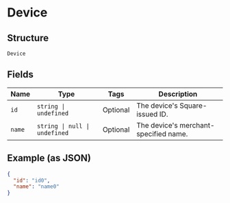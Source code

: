 
# Device

## Structure

`Device`

## Fields

| Name | Type | Tags | Description |
|  --- | --- | --- | --- |
| `id` | `string \| undefined` | Optional | The device's Square-issued ID. |
| `name` | `string \| null \| undefined` | Optional | The device's merchant-specified name. |

## Example (as JSON)

```json
{
  "id": "id0",
  "name": "name0"
}
```

